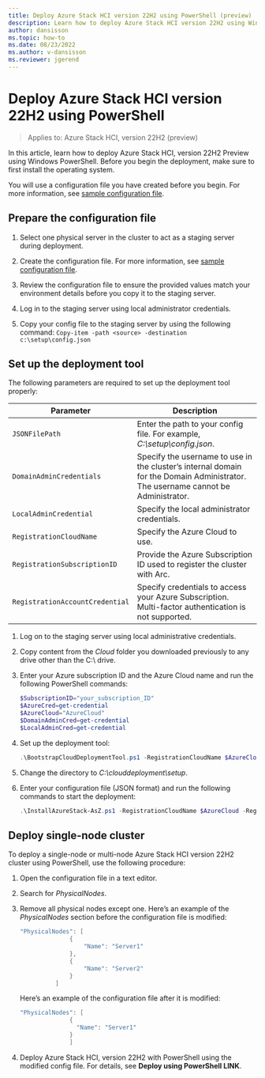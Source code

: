 ```yaml
---
title: Deploy Azure Stack HCI version 22H2 using PowerShell (preview)
description: Learn how to deploy Azure Stack HCI version 22H2 using Windows PowerShell
author: dansisson
ms.topic: how-to
ms.date: 08/23/2022
ms.author: v-dansisson
ms.reviewer: jgerend
---
```


# Deploy Azure Stack HCI version 22H2 using PowerShell

> Applies to: Azure Stack HCI, version 22H2 (preview)

In this article, learn how to deploy Azure Stack HCI, version 22H2 Preview using Windows PowerShell. Before you begin the deployment, make sure to first install the operating system.

You will use a configuration file you have created before you begin. For more information, see [sample configuration file](deployment-tool-configuration-file.md).

## Prepare the configuration file

1. Select one physical server in the cluster to act as a staging server during deployment.

1. Create the configuration file. For more information, see [sample configuration file](deployment-tool-configuration-file.md).

1. Review the configuration file to ensure the provided values match your environment details before you copy it to the staging server.

1. Log in to the staging server using local administrator credentials.

1. Copy your config file to the staging server by using the following command:
```Copy-item -path <source> -destination c:\setup\config.json```

## Set up the deployment tool

The following parameters are required to set up the deployment tool properly:

|Parameter|Description|
|----|----|
|`JSONFilePath`|Enter the path to your config file. For example, *C:\setup\config.json*.|
|`DomainAdminCredentials`|Specify the username to use in the cluster’s internal domain for the Domain Administrator. The username cannot be Administrator.|
|`LocalAdminCredential`|Specify the local administrator credentials.|
|`RegistrationCloudName`|Specify the Azure Cloud to use.|
|`RegistrationSubscriptionID`|Provide the Azure Subscription ID used to register the cluster with Arc.|
|`RegistrationAccountCredential`|Specify credentials to access your Azure Subscription. Multi-factor authentication is not supported.|

1. Log on to the staging server using local administrative credentials.

1. Copy content from the *Cloud* folder you downloaded previously to any drive other than the C:\ drive.

1. Enter your Azure subscription ID and the Azure Cloud name and run the following PowerShell commands:

    ```powershell
    $SubscriptionID="your_subscription_ID"
    $AzureCred=get-credential
    $AzureCloud="AzureCloud"
    $DomainAdminCred=get-credential
    $LocalAdminCred=get-credential
    ```

1. Set up the deployment tool:

    ```powershell
    .\BootstrapCloudDeploymentTool.ps1 -RegistrationCloudName $AzureCloud – RegistrationSubscriptionID $SubscriptionID – RegistrationAccountCredential $AzureCred
    ```

1. Change the directory to *C:\clouddeployment\setup*.

1. Enter your configuration file (JSON format) and run the following commands to start the deployment:

    ```powershell
    .\InstallAzureStack-AsZ.ps1 -RegistrationCloudName $AzureCloud -RegistrationSubscriptionID $SubscriptionID -RegistrationAccountCredential $AzureCred -DomainAdminCredential $DomainAdminCred -LocalAdminCredential $LocalAdminCred -JSONFilePath <path_ to_config_file.json>
    ```

## Deploy single-node cluster

To deploy a single-node or multi-node Azure Stack HCI version 22H2 cluster using PowerShell, use the following procedure:

1. Open the configuration file in a text editor.

1. Search for *PhysicalNodes*.

1. Remove all physical nodes except one. Here’s an example of the *PhysicalNodes* section before the configuration file is modified:

    ```powershell
    "PhysicalNodes": [
                  {
                      "Name": "Server1"
                  },
                  {
                      "Name": "Server2"
                  }
              ]
    ```

    Here’s an example of the configuration file after it is modified:

    ```powershell
    "PhysicalNodes": [
                  {
                    "Name": "Server1"
                  }               
                  ]
    ```

1. Deploy Azure Stack HCI, version 22H2 with PowerShell using the modified config file. For details, see **Deploy using PowerShell LINK**.
